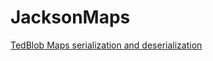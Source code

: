 # JacksonMaps

[TedBlob Maps serialization and deserialization](https://tedblob.com/jackson-java-convert-between-json-and-map/)
